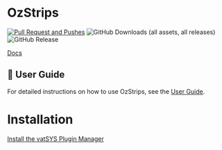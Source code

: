 # OzStrips
[![Pull Request and Pushes](https://github.com/maxrumsey/OzStrips/actions/workflows/dotnet.yml/badge.svg)](https://github.com/maxrumsey/OzStrips/actions/workflows/dotnet.yml)
![GitHub Downloads (all assets, all releases)](https://img.shields.io/github/downloads/maxrumsey/OzStrips/total)
![GitHub Release](https://img.shields.io/github/v/release/maxrumsey/OzStrips)

[Docs](https://maxrumsey.xyz/OzStrips/)

## 📖 User Guide
For detailed instructions on how to use OzStrips, see the [User Guide](docs/OzStrips_User_Guide.md).

# Installation
[Install the vatSYS Plugin Manager](https://github.com/badvectors/PluginManager)
